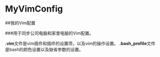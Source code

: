 # MyVimConfig

##我的Vim配置

###用于同步公司电脑和家里电脑的Vim配置。

**.vim**文件是vim插件和插件的设置项，以及vim的操作设置。
**.bash_profile**文件是bash的颜色设置以及缺省参数的设置。

